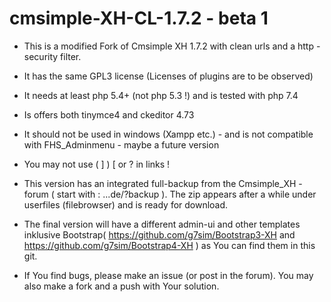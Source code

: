 # cmsimple-XH-CL-1.7.2 - beta 1

* This is a  modified  Fork of Cmsimple XH 1.7.2 with clean urls and a http - security filter.

* It has the same GPL3  license (Licenses of plugins are to be observed)

* It needs at least php 5.4+ (not php 5.3 !)  and is tested with php 7.4

* Is offers both tinymce4 and ckeditor 4.73 

* It should not be used in windows (Xampp etc.) -  and is not compatible with FHS_Adminmenu - maybe a future version 

* You may not use ( ] ) [ or ? in links !

* This version has an integrated full-backup from the Cmsimple_XH - forum ( start with : ...de/?backup ). The zip  appears after a while under userfiles (filebrowser) and is ready for download.

* The final version will have a different admin-ui and other templates inklusive 
        Bootstrap( https://github.com/g7sim/Bootstrap3-XH  and https://github.com/g7sim/Bootstrap4-XH ) as You can find them in this git.

* If You find bugs, please make an issue (or post in the forum). You may also make a fork and a push with Your solution.

